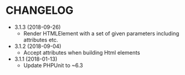 CHANGELOG
===================

* 3.1.3 (2018-09-26)
  * Render HTMLElement with a set of given parameters including attributes etc.
* 3.1.2 (2018-09-04)
  * Accept attributes when building Html elements
* 3.1.1 (2018-01-13)
  * Update PHPUnit to ~6.3
